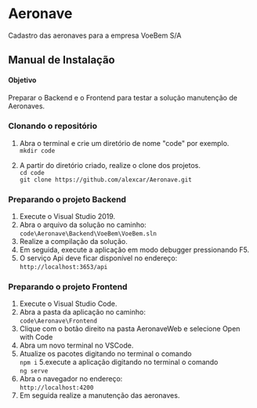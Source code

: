 # Aeronave
Cadastro das aeronaves para a empresa VoeBem S/A

## Manual de Instalação

#### Objetivo
Preparar o Backend e o Frontend para testar a solução manutenção de Aeronaves.

### Clonando o repositório
1. Abra o terminal e crie um diretório de nome "code" por exemplo.<br>
```mkdir code```

2. A partir do diretório criado, realize o clone dos projetos.<br>
```cd code```<br>
```git clone https://github.com/alexcar/Aeronave.git```

### Preparando o projeto Backend
1. Execute o Visual Studio 2019.
2. Abra o arquivo da solução no caminho:<br> 
```code\Aeronave\Backend\VoeBem\VoeBem.sln```
3. Realize a compilação da solução.
4. Em seguida, execute a aplicação em modo debugger pressionando F5.
5. O serviço Api deve ficar disponível no endereço:<br> 
```http://localhost:3653/api```

### Preparando o projeto Frontend
1. Execute o Visual Studio Code.
2. Abra a pasta da aplicação no caminho:<br> 
```code\Aeronave\Frontend```
3. Clique com o botão direito na pasta AeronaveWeb e selecione Open with Code
4. Abra um novo terminal no VSCode.
5. Atualize os pacotes digitando no terminal o comando<br> 
```npm i```
5.execute a aplicação digitando no terminal o comando<br> 
```ng serve```
6. Abra o navegador no endereço:<br> 
`http://localhost:4200`
7. Em seguida realize a manutenção das aeronaves.

